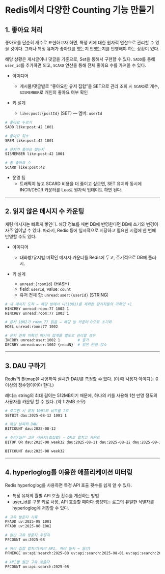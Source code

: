 # Redis에서 다양한 Counting 기능 만들기
## 1. 좋아요 처리
좋아요를 단순히 개수로 표현하고자 하면, 특정 키에 대한 원자적 연산으로 관리할 수 있을 것이다. 그러나 특정 유저가 좋아요를 했는지 안했는지를 반영해야 하는 상황이 있다.


해당 상황은 게시글이나 댓글을 기준으로, Set을 통해서 구현할 수 있다. `SADD`를 통해 `user_id`를 추가하면 되고, `SCARD` 연산을 통해 전체 좋아요 수를 가져올 수 있다.

- 아이디어
    - 게시물/댓글별로 “좋아요한 유저 집합”을 SET으로 관리
    조회 시 `SCARD`로 개수, `SISMEMBER`로 개인의 좋아요 여부 확인


- 키 설계
    - `like:post:{postId}` (SET) — 멤버: `userId`


```bash
# 좋아요 누르기
SADD like:post:42 1001

# 좋아요 취소
SREM like:post:42 1001

# 유저가 좋아요 했는지
SISMEMBER like:post:42 1001

# 총 좋아요 수
SCARD like:post:42
```

- 운영 팁
    - 트래픽이 높고 SCARD 비용을 더 줄이고 싶으면, SET 유지와 동시에 INCR/DECR 카운터를 Lua로 원자적 업데이트 하면 된다.


---
## 2. 읽지 않은 메시지 수 카운팅
채팅 메시지는 빠르게 쌓인다. 해당 정보를 매번 DB에 반영한다면 DB에 쓰기와 변경이 자주 일어날 수 있다. 따라서, Redis 등에 일시적으로 저장하고 필요한 시점에 한 번에 반영할 수도 있다.


- 아이디어
    - 대화방/유저별 미확인 메시지 카운터를 Redis에 두고, 주기적으로 DB에 플러시.


- 키 설계
    - `unread:{roomId}` (HASH)
    - field: `userId`, value: `count`
    - 유저 전체 합: `unread:user:{userId}` (STRING)


```bash
# 새 메시지 도착 → 해당 방에서 나(1001)를 제외한 참가자들의 미확인 +1
HINCRBY unread:room:77 1002 1
HINCRBY unread:room:77 1003 1

# 유저 1002가 room 77 읽음 → 해당 방 카운터 0으로 초기화
HDEL unread:room:77 1002

# 유저 전체 미확인 메시지 합계를 별도로 관리할 경우
INCRBY unread:user:1002 1        # 증가
DECRBY unread:user:1002 {readN}  # 읽은 만큼 감소
```



---
## 3. DAU 구하기
Redis의 Bitmap을 사용하여 실시간 DAU를 측정할 수 있다. (이 때 사용자 아이디는 0 이상의 정수형이어야 한다.)


레디스 string의 최대 길이는 512MB이기 때문에, 하나의 키를 사용해 1천 만명 정도의 사용자를 카운팅 할 수 있다. (약 1.2MB 소모)


```bash
# 로그인 시 유저 1001의 비트를 1로
SETBIT dau:2025-08-12 1001 1

# 해당 날짜의 DAU
BITCOUNT dau:2025-08-12

# 주간/월간 고유 사용자(합집합) — OR로 합치고 카운트
BITOP OR dau:2025-08 week32 dau:2025-08-11 dau:2025-08-12 dau:2025-08-13

BITCOUNT dau:2025-08 week32
```


---
## 4. hyperloglog를 이용한 애플리케이션 미터링
Redis hyperloglog를 사용하면 특정 API 호출 횟수를 쉽게 알 수 있다.

- 특정 유저의 월별 API 호출 횟수를 계산하는 방법
- user_id를 구분 키로 사용, API 호출할 때마다 생성되는 로그의 유일한 식별자를 hyperloglog에 저장할 수 있다.


```bash
# 고유 방문자 기록
PFADD uv:2025-08 1001
PFADD uv:2025-08 1002

# 월간 고유 방문자 추정치
PFCOUNT uv:2025-08

# 여러 집합 합치기(여러 API, 여러 일자 → 월간)
PFMERGE uv:api:search:2025-08 uv:api:search:2025-08-01 uv:api:search:2025-08-02

# API별 월간 고유 호출자
PFCOUNT uv:api:search:2025-08
```